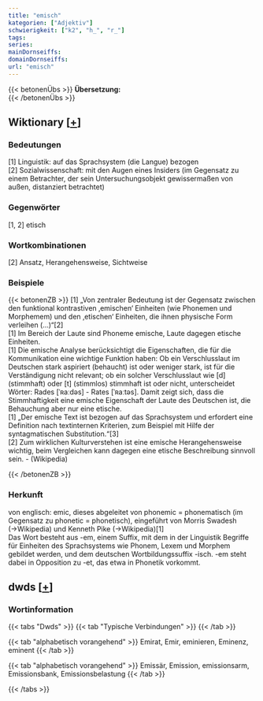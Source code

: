 ```yaml
---
title: "emisch"
kategorien: ["Adjektiv"]
schwierigkeit: ["k2", "h_", "r_"]
tags:
series:
mainDornseiffs:
domainDornseiffs:
url: "emisch"
---
```


{{< betonenÜbs >}}
**Übersetzung:**  
{{< /betonenÜbs >}}

## Wiktionary [[+](https://de.wiktionary.org/wiki/emisch)]

### Bedeutungen
[1] Linguistik: auf das Sprachsystem (die Langue) bezogen  
[2] Sozialwissenschaft: mit den Augen eines Insiders (im Gegensatz zu einem Betrachter, der sein Untersuchungsobjekt gewissermaßen von außen, distanziert betrachtet)  

### Gegenwörter
[1, 2] etisch  

### Wortkombinationen
[2] Ansatz, Herangehensweise, Sichtweise  

### Beispiele
{{< betonenZB >}}
[1] „Von zentraler Bedeutung ist der Gegensatz zwischen den funktional kontrastiven ‚emischen‘ Einheiten (wie Phonemen und Morphemem) und den ‚etischen‘ Einheiten, die ihnen physische Form verleihen (…)“[2]  
[1] Im Bereich der Laute sind Phoneme emische, Laute dagegen etische Einheiten.  
[1] Die emische Analyse berücksichtigt die Eigenschaften, die für die Kommunikation eine wichtige Funktion haben: Ob ein Verschlusslaut im Deutschen stark aspiriert (behaucht) ist oder weniger stark, ist für die Verständigung nicht relevant; ob ein solcher Verschlusslaut wie [d] (stimmhaft) oder [t] (stimmlos) stimmhaft ist oder nicht, unterscheidet Wörter: Rades [ˈʀaːdəs] - Rates [ˈʀaːtəs]. Damit zeigt sich, dass die Stimmhaftigkeit eine emische Eigenschaft der Laute des Deutschen ist, die Behauchung aber nur eine etische.  
[1] „Der emische Text ist bezogen auf das Sprachsystem und erfordert eine Definition nach textinternen Kriterien, zum Beispiel mit Hilfe der syntagmatischen Substitution.“[3]  
[2] Zum wirklichen Kulturverstehen ist eine emische Herangehensweise wichtig, beim Vergleichen kann dagegen eine etische Beschreibung sinnvoll sein. - (Wikipedia)  

{{< /betonenZB >}}
### Herkunft
von englisch: emic, dieses abgeleitet von phonemic = phonematisch (im Gegensatz zu phonetic = phonetisch), eingeführt von Morris Swadesh (→Wikipedia) und Kenneth Pike (→Wikipedia)[1]  
Das Wort besteht aus -em, einem Suffix, mit dem in der Linguistik Begriffe für Einheiten des Sprachsystems wie Phonem, Lexem und Morphem gebildet werden, und dem deutschen Wortbildungssuffix -isch. -em steht dabei in Opposition zu -et, das etwa in Phonetik vorkommt.  



## dwds [[+](https://www.dwds.de/wb/emisch)]

### Wortinformation
{{< tabs "Dwds" >}}
{{< tab "Typische Verbindungen" >}}
{{< /tab >}}

{{< tab "alphabetisch vorangehend" >}}
Emirat, Emir, eminieren, Eminenz, eminent
{{< /tab >}}

{{< tab "alphabetisch vorangehend" >}}
Emissär, Emission, emissionsarm, Emissionsbank, Emissionsbelastung
{{< /tab >}}

{{< /tabs >}}

